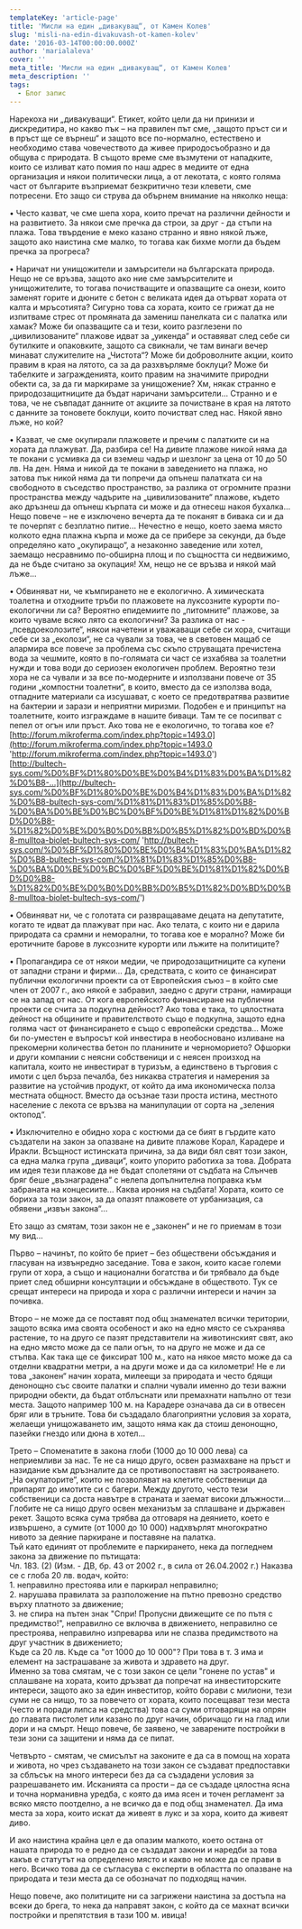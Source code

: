 ```yaml
---
templateKey: 'article-page'
title: 'Мисли на един „дивакуващ“, от Камен Колев'
slug: 'misli-na-edin-divakuvash-ot-kamen-kolev'
date: '2016-03-14T00:00:00.000Z'
author: 'marialaleva'
cover: ''
meta_title: 'Мисли на един „дивакуващ“, от Камен Колев'
meta_description: ''
tags:
  - Блог запис
---
```


Нарекоха ни „дивакуващи“. Етикет, който цели да ни принизи и дискредитира, но какво пък – на правилен път сме, „защото пръст си и в пръст ще се върнеш“ и защото все по-нормално, естествено и необходимо става човечеството да живее природосъобразно и да общува с природата. В същото време сме възмутени от нападките, които се изливат като помия по наш адрес в медиите от една организация и някои политически лица, а от лекотата, с която голяма част от българите възприемат безкритично тези клевети, сме потресени. Ето защо си струва да обърнем внимание на няколко неща:

• Често казват, че сме шепа хора, които пречат на различни дейности и на развитието. За някои сме пречка да строи, за друг - да стъпи на плажа. Това твърдение е меко казано странно и явно някой лъже, защото ако наистина сме малко, то тогава как бихме могли да бъдем пречка за прогреса?

• Наричат ни унищожители и замърсители на българската природа. Нещо не се връзва, защото ако ние сме замърсителите и унищожителите, то тогава почистващите и опазващите са онези, които заменят горите и дюните с бетон с великата идея да отърват хората от калта и мръсотията? Сигурно това са хората, които се грижат да не изпитваме стрес от промяната да замениш панелката си с палатка или хамак? Може би опазващите са и тези, които разглезени по „цивилизованите“ плажове идват за „уикенда“ и оставяват след себе си бутилките и опаковките, защото са свикнали, че там винаги вечер минават служителите на „Чистота“? Може би доброволните акции, които правим в края на лятото, са за да разхвърляме боклуци? Може би табелките и загражденията, които правим на значимите природни обекти са, за да ги маркираме за унищожение? Хм, някак странно е природозащитниците да бъдат наричани замърсители... Странно и е това, че не съвпадат данните от акциите за почистване в края на лятото с данните за тоновете боклуци, които почистват след нас. Някой явно лъже, но кой?

• Казват, че сме окупирали плажовете и пречим с палатките си на хората да плажуват. Да, разбира се! На дивите плажове никой няма да те покани с усмивка да си вземеш чадър и шезлонг за цена от 10 до 50 лв. На ден. Няма и никой да те покани в заведението на плажа, но затова пък никой няма да ти попречи да опънеш палатката си на свободното в съседство пространство, за разлика от огромните празни пространства между чадърите на „цивилизованите“ плажове, където ако дръзнеш да опънеш кърпата си може и да отнесеш накоя бухалка... Нещо повече – не е изключено вечерта да те поканят в бивака си и да те почерпят с безплатно питие... Нечестно е нещо, което заема място колкото една плажна кърпа и може да се прибере за секунди, да бъде определяно като „окупиращо“, а незаконно заведение или хотел, заемащо несравнимо по-обширна площ и по същността си недвижимо, да не бъде считано за окупация! Хм, нещо не се връзва и някой май лъже...

• Обвиняват ни, че къмпирането не е екологично. А химическата тоалетна и отходните тръби по плажовете на луксозните курорти по-екологични ли са? Вероятно епидемиите по „питомните“ плажове, за които чуваме всяко лято са екологични? За разлика от нас - „псевдоеколозите“, някои начетени и уважаващи себе си хора, считащи себе си за „еколози“, не са чували за това, че в световен мащаб се алармира все повече за проблема със скъпо струващата пречистена вода за чешмите, която в по-голямата си част се изхабява за тоалетни нужди и това води до сериозен екологичен проблем. Вероятно тези хора не са чували и за все по-модерните и използвани повече от 35 години „компостни тоалетни“, в които, вместо да се използва вода, отпадните материали са изсушават, с което се предотвратява развитие на бактерии и зарази и неприятни миризми. Подобен е и принципът на тоалетните, които изграждаме в нашите биваци. Там те се посипват с пепел от огън или пръст. Ако това не е екологично, то тогава кое е?  
[http://forum.mikroferma.com/index.php?topic=1493.0](http://forum.mikroferma.com/index.php?topic=1493.0 'http://forum.mikroferma.com/index.php?topic=1493.0')  
[http://bultech-sys.com/%D0%BF%D1%80%D0%BE%D0%B4%D1%83%D0%BA%D1%82%D0%B8-...](http://bultech-sys.com/%D0%BF%D1%80%D0%BE%D0%B4%D1%83%D0%BA%D1%82%D0%B8-bultech-sys-com/%D1%81%D1%83%D1%85%D0%B8-%D0%BA%D0%BE%D0%BC%D0%BF%D0%BE%D1%81%D1%82%D0%BD%D0%B8-%D1%82%D0%BE%D0%B0%D0%BB%D0%B5%D1%82%D0%BD%D0%B8-mulltoa-biolet-bultech-sys-com/ 'http://bultech-sys.com/%D0%BF%D1%80%D0%BE%D0%B4%D1%83%D0%BA%D1%82%D0%B8-bultech-sys-com/%D1%81%D1%83%D1%85%D0%B8-%D0%BA%D0%BE%D0%BC%D0%BF%D0%BE%D1%81%D1%82%D0%BD%D0%B8-%D1%82%D0%BE%D0%B0%D0%BB%D0%B5%D1%82%D0%BD%D0%B8-mulltoa-biolet-bultech-sys-com/')

• Обвиняват ни, че с голотата си развращаваме децата на депутатите, когато те идват да плажуват при нас. Ако телата, с които ни е дарила природата са срамни и неморални, то тогава кое е морално? Може би еротичните барове в луксозните курорти или лъжите на политиците?

• Пропагандира се от някои медии, че природозащитниците са купени от западни страни и фирми... Да, средствата, с които се финансират публични екологични проекти са от Европейския съюз – в който сме член от 2007 г., ако някой е забравил, заедно с други страни, намиращи се на запад от нас. От кога европейското финансиране на публични проекти се счита за подкупна дейност? Ако това е така, то цялостната дейност на общините и правителството също е подкупна, защото една голяма част от финансирането е също с европейски средства... Може би по-уместен е въпросът кой инвестира в необосновано изливане на прекомерни количества бетон по планините и черноморието? Офшорки и други компании с неясни собственици и с неясен произход на капитала, които не инвестират в туризъм, а единствено в търговия с имоти с цел бърза печалба, без никаква стратегия и намерения за развитие на устойчив продукт, от който да има икономическа полза местната общност. Вместо да осъзнае тази проста истина, местното население с лекота се връзва на манипулации от сорта на „зеления октопод“.

• Изключително е обидно хора с костюми да се бият в гърдите като създатели на закон за опазване на дивите плажове Корал, Карадере и Иракли. Всъщност истинската причина, за да види бял свят този закон, са една малка група „диваци“, които упорито работиха за това. Добрата им идея тези плажове да не бъдат сполетяни от съдбата на Слънчев бряг беше „възнаградена“ с нелепа допълнителна поправка към забраната на концесиите... Каква ирония на съдбата! Хората, които се бориха за този закон, за да опазят плажовете от урбанизация, са обявени „извън закона“...

Ето защо аз смятам, този закон не е „законен“ и не го приемам в този му вид...

Първо – начинът, по който бе приет – без обществени обсъждания и гласуван на извънредно заседание. Това е закон, които касае големи групи от хора, а също и национални богатства и би трябвало да бъде приет след обширни консултации и обсъждане в обществото. Тук се срещат интереси на природа и хора с различни интереси и начин за почивка.

Второ – не може да се поставят под общ знаменател всички територии, защото всяка има своята особеност и ако на едно място се съхранява растение, то на друго се пазят представители на животинският свят, ако на едно място може да се пали огън, то на друго не може и да се стъпва. Как така ще се фиксират 100 м., като на някое място може да са отделни квадратни метри, а на други може и да са километри! Не е ли това „законен“ начин хората, милеещи за природата и често бдящи денонощно със своите палатки и спални чували именно до тези важни природни обекти, да бъдат отблъснати или премахнати напълно от тези места. Защото например 100 м. на Карадере означава да си в отвесен бряг или в тръните. Това би създадало благоприятни условия за хората, желаещи унищожаването им, защото няма как да стоиш денонощно, пазейки гнездо или дюна в хотел...

Трето – Споменатите в закона глоби (1000 до 10 000 лева) са неприемливи за нас. Те не са нищо друго, освен размахване на пръст и назидание към дръзналите да се противопоставят на застрояването. „На окупаторите“, които не позволяват на клетите собственици да припарят до имотите си с багери. Между другото, често тези собственици са доста навътре в страната и заемат високи длъжности... Глобите не са нищо друго освен механизъм за сплашване и държавен рекет. Защото всяка сума трябва да отговаря на деянието, което е извършено, а сумите (от 1000 до 10 000) надхвърлят многократно нивото за деяние паркиране и поставяне на палатка.  
Тъй като единият от проблемите е паркирането, нека да погледнем закона за движение по пътищата:  
Чл. 183. (2) (Изм. - ДВ, бр. 43 от 2002 г., в сила от 26.04.2002 г.) Наказва се с глоба 20 лв. водач, който:  
1\. неправилно престоява или е паркирал неправилно;  
2\. нарушава правилата за разположение на пътно превозно средство върху платното за движение;  
3\. не спира на пътен знак "Спри! Пропусни движещите се по пътя с предимство!", неправилно се включва в движението, неправилно се престроява, неправилно изпреварва или не спазва предимството на друг участник в движението;  
Къде са 20 лв. Къде са "от 1000 до 10 000"? При това в т. 3 има и елемент на застрашаване за живота и здравето на друг.  
Именно за това смятам, че с този закон се цели "гонене по устав" и сплашване на хората, които дръзват да попречат на инвеститорските интереси, защото ако за един инвеститор, който борави с милиони, тези суми не са нищо, то за повечето от хората, които посещават тези места (често и поради липса на средства) това са суми отговарящи на опрян до главата пистолет или казано по друг начин, обричащо ги на глад или дори и на смърт. Нещо повече, бе заявено, че заварените постройки в тези зони са защитени и няма да се пипат.

Четвърто - смятам, че смисълът на законите е да са в помощ на хората и живота, но чрез създаването на този закон се създават предпоставки за сблъсък на много интереси без да са създадени условия за разрешаването им. Исканията са прости – да се създаде цялостна ясна и точна норманивна уредба, с която да има ясен и точен регламент за всяко място поотделно, а не всичко да е под общ знаменател. Да има места за хора, които искат да живеят в лукс и за хора, които да живеят диво.

И ако наистина крайна цел е да опазим малкото, което остана от нашата природа то е редно да се създадат закони и наредби за това какъв е статутът на определено място и какво не може да се прави в него. Всичко това да се съгласува с експерти в областта по опазване на природата и тези места да се обозначат по подходящ начин.

Нещо повече, ако политиците ни са загрижени наистина за достъпа на всеки до брега, то нека да направят закон, с който да се махнат всички постройки и препятствия в тази 100 м. ивица!
